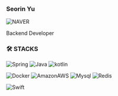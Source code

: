 ### Seorin Yu
![NAVER](https://img.shields.io/badge/NAVER-2DB400?style=for-the-social&logo=NAVER&logoColor=white)

Backend Developer




### 🛠 STACKS

![Spring](https://img.shields.io/badge/spring-6DB33F?style=for-the-social&logo=spring&logoColor=white)
![Java](https://img.shields.io/badge/java-007396?style=for-the-social&logo=java&logoColor=white)
![kotlin](https://img.shields.io/badge/Kotlin-7F52FF?style=for-the-social&logo=kotlin&logoColor=white)
<!--  ![Springboot](https://img.shields.io/badge/springboot-6DB33F?style=for-the-social&logo=springboot&logoColor=white)  -->

![Docker](https://img.shields.io/badge/Docker-2496ED?style=for-the-social&logo=Docker&logoColor=white)
![AmazonAWS](https://img.shields.io/badge/aws-232F3E?style=for-the-social&logo=amazonaws&logoColor=white)
![Mysql](https://img.shields.io/badge/Mysql-4479A1?style=for-the-social&logo=Mysql&logoColor=white)
![Redis](https://img.shields.io/badge/Redis-DC382D?style=for-the-social&logo=Redis&logoColor=white)

![Swift](https://img.shields.io/badge/Swift-F05138?style=for-the-social&logo=Swift&logoColor=white)
<!-- ![Node.js](https://img.shields.io/badge/Node.js-339933?style=flat-square&logo=Node.js&logoColor=white) -->
